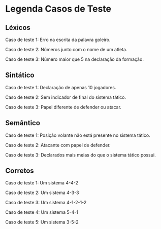 # Legenda Casos de Teste

## Léxicos

Caso de teste 1: Erro na escrita da palavra goleiro.

Caso de teste 2: Números junto com o nome de um atleta.

Caso de teste 3: Número maior que 5 na declaração da formação.

## Sintático

Caso de teste 1: Declaração de apenas 10 jogadores.

Caso de teste 2: Sem indicador de final do sistema tático.

Caso de teste 3: Papel diferente de defender ou atacar.

## Semântico

Caso de teste 1: Posição volante não está presente no sistema tático.

Caso de teste 2: Atacante com papel de defender.

Caso de teste 3: Declarados mais meias do que o sistema tático possui.

## Corretos

Caso de teste 1: Um sistema 4-4-2

Caso de teste 2: Um sistema 4-3-3

Caso de teste 3: Um sistema 4-1-2-1-2

Caso de teste 4: Um sistema 5-4-1

Caso de teste 5: Um sistema 3-5-2
